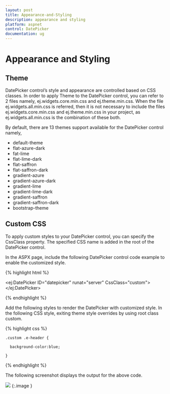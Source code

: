 ```yaml
---
layout: post
title: Appearance-and-Styling
description: appearance and styling
platform: aspnet
control: DatePicker
documentation: ug
---
```


# Appearance and Styling

## Theme

DatePicker control’s style and appearance are controlled based on CSS classes. In order to apply Theme to the DatePicker control, you can refer to 2 files namely, ej.widgets.core.min.css and ej.theme.min.css. When the file ej.widgets.all.min.css is referred, then it is not necessary to include the files ej.widgets.core.min.css and ej.theme.min.css in your project, as ej.widgets.all.min.css is the combination of these both. 

By default, there are 13 themes support available for the DatePicker control namely,

* default-theme
* flat-azure-dark
* fat-lime
* flat-lime-dark
* flat-saffron
* flat-saffron-dark
* gradient-azure
* gradient-azure-dark
* gradient-lime
* gradient-lime-dark
* gradient-saffron
* gradient-saffron-dark
* bootstrap-theme
## Custom CSS


To apply custom styles to your DatePicker control, you can specify the CssClass property. The specified CSS name is added in the root of the DatePicker control.

In the ASPX page, include the following DatePicker control code example to enable the customized style.



{% highlight html %}

<ej:DatePicker ID="datepicker" runat="server" CssClass="custom"></ej:DatePicker>



{% endhighlight %}



Add the following styles to render the DatePicker with customized style. In the following CSS style, exiting theme style overrides by using root class custom.

{% highlight css %}

    .custom .e-header {

      background-color:blue;

    }
{% endhighlight %}




The following screenshot displays the output for the above code.



![](Appearance-and-Styling_images/Appearance-and-Styling_img1.png)
{:.image }


